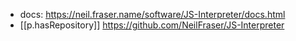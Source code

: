 
- docs:  https://neil.fraser.name/software/JS-Interpreter/docs.html
- [[p.hasRepository]] https://github.com/NeilFraser/JS-Interpreter